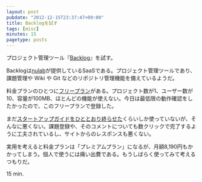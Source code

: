 ```yaml
---
layout: post
pubdate: "2012-12-15T23:37:47+09:00"
title: Backlogを試す
tags: [misc]
minutes: 15
pagetype: posts
---
```

プロジェクト管理ツール『[Backlog](http://www.backlog.jp/)』を試す。

Backlogは[nulab](http://www.nulab.co.jp/)が提供しているSaaSである。プロジェクト管理ツールであり、課題管理や Wiki や Git などのリポジトリ管理機能を備えているようだ。

料金プランのひとつに[フリープラン](http://www.backlog.jp/license/asp.html)がある。プロジェクト数が1、ユーザー数が10、容量が100MB、ほとんどの機能が使えない。今日は最低限の動作確認をしたかったので、このフリープランで登録した。

まだ[スタートアップガイドをひととおり終らせた](http://www.backlog.jp/guide/)くらいしか使っていないが、そんなに悪くない。課題登録や、そのコメントについても数クリックで完了するように工夫されているし、サイトからのレスポンスも悪くない。

実用を考えると料金プランは「プレミアムプラン」になるが、月額8,190円もかかってしまう。個人で使うには痛い出費である。もうしばらく使ってみて考えるつもりだ。

15 min.
